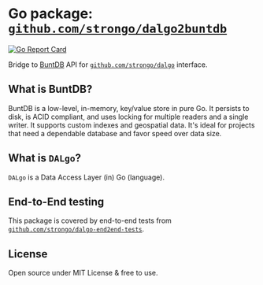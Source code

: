 # Go package: [`github.com/strongo/dalgo2buntdb`](https://github.com/strongo/dalgo-buntdb)

[![Go Report Card](https://goreportcard.com/badge/github.com/strongo/dalgo2buntdb)](https://goreportcard.com/report/github.com/strongo/dalgo2buntdb)

Bridge to [BuntDB](https://github.com/tidwall/buntdb) API
for [`github.com/strongo/dalgo`](https://github.com/strongo/dalgo) interface.

## What is BuntDB?

BuntDB is a low-level, in-memory, key/value store in pure Go. It persists to disk, is ACID compliant, and uses locking
for multiple readers and a single writer. It supports custom indexes and geospatial data. It's ideal for projects that
need a dependable database and favor speed over data size.

## What is `DALgo`?

`DALgo` is a Data Access Layer (in) Go (language).

## End-to-End testing

This package is covered by end-to-end tests
from [`github.com/strongo/dalgo-end2end-tests`](https://github.com/strongo/dalgo-end2end-tests).

## License

Open source under MIT License & free to use.
